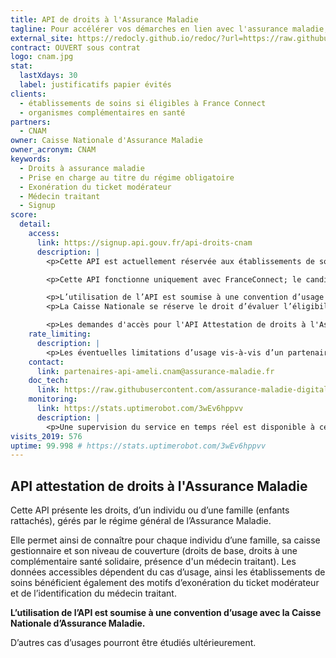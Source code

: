 ```yaml
---
title: API de droits à l'Assurance Maladie
tagline: Pour accélérer vos démarches en lien avec l'assurance maladie, automatisez la récupération des droits à l’Assurance Maladie de vos clients
external_site: https://redocly.github.io/redoc/?url=https://raw.githubusercontent.com/assurance-maladie-digital/api-droits-fs-doc/master/documentation-open-api.yaml
contract: OUVERT sous contrat
logo: cnam.jpg
stat:
  lastXdays: 30
  label: justificatifs papier évités
clients:
  - établissements de soins si éligibles à France Connect
  - organismes complémentaires en santé
partners:
  - CNAM
owner: Caisse Nationale d'Assurance Maladie
owner_acronym: CNAM
keywords:
  - Droits à assurance maladie
  - Prise en charge au titre du régime obligatoire
  - Exonération du ticket modérateur
  - Médecin traitant
  - Signup
score:
  detail:
    access:
      link: https://signup.api.gouv.fr/api-droits-cnam
      description: |
        <p>Cette API est actuellement réservée aux établissements de soins pour leur démarche de pré admission et aux organismes complémentaires en santé pour faciliter leur démarche d’adhésion.</p>

        <p>Cette API fonctionne uniquement avec FranceConnect; le candidat à l’utilisation de cette API doit être préalablement "fournisseur de services" FranceConnect.</p>

        <p>L’utilisation de l’API est soumise à une convention d’usage avec la Caisse Nationale d’Assurance Maladie. Les données accessibles dépendent également du cas d’usage.</p>
        <p>La Caisse Nationale se réserve le droit d’évaluer l’éligibilité des candidats au regard des cas d’usage indiqués.</p>

        <p>Les demandes d'accès pour l'API Attestation de droits à l'Assurance Maladie utilisent signup.api.gouv.fr, un outil mis à disposition pour toutes les API cataloguées sur api.gouv.fr.</p>
    rate_limiting:
      description: |
        <p>Les éventuelles limitations d’usage vis-à-vis d’un partenaire sont incluses dans la convention.</p>
    contact:
      link: partenaires-api-ameli.cnam@assurance-maladie.fr
    doc_tech:
      link: https://raw.githubusercontent.com/assurance-maladie-digital/api-droits-fs-doc/master/documentation-open-api.yaml
    monitoring:
      link: https://stats.uptimerobot.com/3wEv6hppvv
      description: |
        <p>Une supervision du service en temps réel est disponible à cette adresse.</p>
visits_2019: 576
uptime: 99.998 # https://stats.uptimerobot.com/3wEv6hppvv
---
```


## API attestation de droits à l'Assurance Maladie

Cette API présente les droits, d’un individu ou d’une famille (enfants rattachés), gérés par le régime général de l’Assurance Maladie.

Elle permet ainsi de connaître pour chaque individu d’une famille, sa caisse gestionnaire et son niveau de couverture (droits de base, droits à une complémentaire santé solidaire, présence d'un médecin traitant). Les données accessibles dépendent du cas d’usage, ainsi les établissements de soins bénéficient également des motifs d’exonération du ticket modérateur et de l’identification du médecin traitant.

**L’utilisation de l’API est soumise à une convention d’usage avec la Caisse Nationale d’Assurance Maladie.**

D’autres cas d’usages pourront être étudiés ultérieurement.
